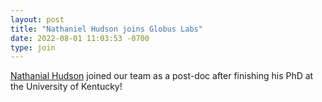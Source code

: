 ```yaml
---
layout: post
title: "Nathaniel Hudson joins Globus Labs"
date: 2022-08-01 11:03:53 -0700
type: join
---
```


[Nathanial Hudson](https://nathaniel-hudson.github.io/) joined our team as a post-doc after finishing his PhD at the University of Kentucky!
